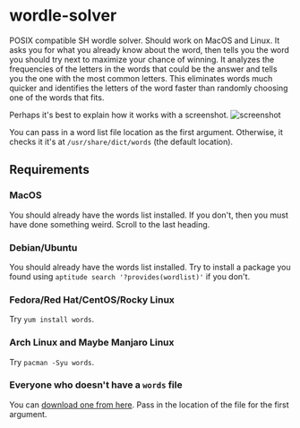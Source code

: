 # wordle-solver
POSIX compatible SH wordle solver. Should work on MacOS and Linux.
It asks you for what you already know about the word, then tells you the word you should try next to maximize your chance of winning. It analyzes the frequencies of the letters in the words that could be the answer and tells you the one with the most common letters. This eliminates words much quicker and identifies the letters of the word faster than randomly choosing one of the words that fits.

Perhaps it's best to explain how it works with a screenshot.
![screenshot](https://github.com/karans4/wordle-solver/assets/112211550/47e27585-b714-4b78-b360-fb976f7e3a24)


You can pass in a word list file location as the first argument. Otherwise, it checks it it's at ``/usr/share/dict/words`` (the default location).

## Requirements
### MacOS
You should already have the words list installed. If you don't, then you must have done something weird. Scroll to the last heading.

### Debian/Ubuntu
You should already have the words list installed. Try to install a package you found using `aptitude search '?provides(wordlist)'` if you don't.

### Fedora/Red Hat/CentOS/Rocky Linux
Try `yum install words`.

### Arch Linux and Maybe Manjaro Linux
Try `pacman -Syu words`.

### Everyone who doesn't have a `words` file
You can [download one from here](https://gist.github.com/WChargin/8927565). Pass in the location of the file for the first argument.
